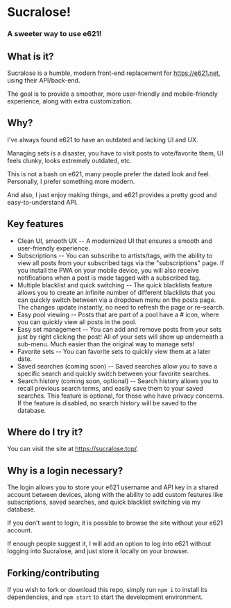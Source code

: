 # Sucralose!
### A sweeter way to use e621!

## What is it?
Sucralose is a humble, modern front-end replacement for https://e621.net, using their API/back-end.

The goal is to provide a smoother, more user-friendly and mobile-friendly experience,
along with extra customization.

## Why?
I've always found e621 to have an outdated and lacking UI and UX.

Managing sets is a disaster, you have to visit posts to vote/favorite them, UI feels clunky, looks extremely outdated, etc.

This is not a bash on e621, many people prefer the dated look and feel. Personally, I prefer something more modern.

And also, I just enjoy making things, and e621 provides a pretty good and easy-to-understand API.

## Key features

- Clean UI, smooth UX -- A modernized UI that ensures a smooth and user-friendly experience.
- Subscriptions -- You can subscribe to artists/tags, with the ability to view all posts from your subscribed tags via the "subscriptions" page. If you install the PWA on your mobile device, you will also receive notifications when a post is made tagged with a subscribed tag.
- Multiple blacklist and quick switching -- The quick blacklists feature allows you to create an infinite number of different blacklists that you can quickly switch between via a dropdown menu on the posts page. The changes update instantly, no need to refresh the page or re-search.
- Easy pool viewing -- Posts that are part of a pool have a # icon, where you can quickly view all posts in the pool.
- Easy set management -- You can add and remove posts from your sets just by right clicking the post! All of your sets will show up underneath a sub-menu. Much easier than the original way to manage sets!
- Favorite sets -- You can favorite sets to quickly view them at a later date.
- Saved searches (coming soon) -- Saved searches allow you to save a specific search and quickly switch between your favorite searches.
- Search history (coming soon, optional) -- Search history allows you to recall previous search terms, and easily save them to your saved searches. This feature is optional, for those who have privacy concerns. If the feature is disabled, no search history will be saved to the database.

## Where do I try it?
You can visit the site at https://sucralose.top/.

## Why is a login necessary?
The login allows you to store your e621 username and API key in a shared account between devices, along with the ability to add custom features like subscriptions, saved searches, and quick blacklist switching via my database.

If you don't want to login, it is possible to browse the site without your e621 account.

If enough people suggest it, I will add an option to log into e621 without logging into Sucralose, and just store it locally on your browser.

## Forking/contributing
If you wish to fork or download this repo, simply run `npm i` to install its dependencies,
and `npm start` to start the development environment.